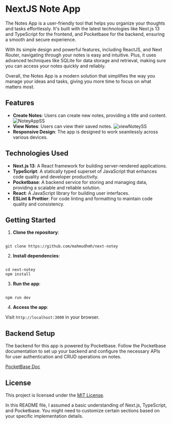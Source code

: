 # NextJS Note App

The Notes App is a user-friendly tool that helps you organize your thoughts and tasks effortlessly. It's built with the latest technologies like Next.js 13 and TypeScript for the frontend, and Pocketbase for the backend, ensuring a smooth and secure experience.

With its simple design and powerful features, including ReactJS, and Next Router, navigating through your notes is easy and intuitive. Plus, it uses advanced techniques like SQLite for data storage and retrieval, making sure you can access your notes quickly and reliably.

Overall, the Notes App is a modern solution that simplifies the way you manage your ideas and tasks, giving you more time to focus on what matters most.

## Features

- **Create Notes**: Users can create new notes, providing a title and content.
  ![NoteyAppSS](https://github.com/mahmudhmh/next-notey/assets/54104161/964132f1-00f7-4a8b-9a9a-5b6744761855)
- **View Notes**: Users can view their saved notes.
  ![viewNoteySS](https://github.com/mahmudhmh/next-notey/assets/54104161/390a7547-8054-4e5c-bfc8-8397a210f9a5)
- **Responsive Design**: The app is designed to work seamlessly across various devices.

## Technologies Used

- **Next.js 13**: A React framework for building server-rendered applications.
- **TypeScript**: A statically typed superset of JavaScript that enhances code quality and developer productivity.
- **Pocketbase**: A backend service for storing and managing data, providing a scalable and reliable solution.
- **React**: A JavaScript library for building user interfaces.
- **ESLint & Prettier**: For code linting and formatting to maintain code quality and consistency.

## Getting Started

1. **Clone the repository**:

```

git clone https://github.com/mahmudhmh/next-notey

```

2. **Install dependencies**:

```

cd next-notey
npm install

```

3. **Run the app**:

```

npm run dev

```

4. **Access the app**:

Visit `http://localhost:3000` in your browser.

## Backend Setup

The backend for this app is powered by Pocketbase. Follow the Pocketbase documentation to set up your backend and configure the necessary APIs for user authentication and CRUD operations on notes.

[PocketBase Doc](https://pocketbase.io/docs/)

## License

This project is licensed under the [MIT License](LICENSE).

In this README file, I assumed a basic understanding of Next.js, TypeScript, and Pocketbase. You might need to customize certain sections based on your specific implementation details.
